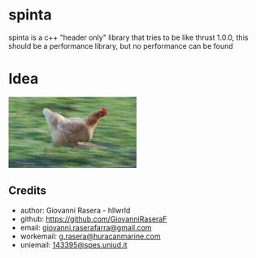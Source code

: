 # spinta
spinta is a c++ "header only" library that tries to be like thrust 1.0.0, this should be a performance library, but no performance can be found

# Idea
<img src="./spintachicken.jpg" width="50%">

## Credits
- author: Giovanni Rasera - hllwrld
- github: https://github.com/GiovanniRaseraF
- email: giovanni.raserafarra@gmail.com
- workemail: g.rasera@huracanmarine.com
- uniemail: 143395@spes.uniud.it

